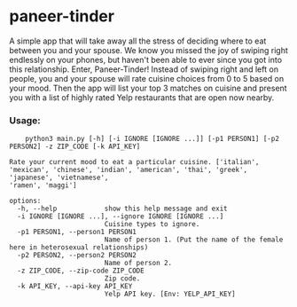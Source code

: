 # paneer-tinder
A simple app that will take away all the stress of deciding where to eat between you and your spouse. We know you missed the joy of swiping right endlessly on your phones, but haven't been able to ever since you got into this relationship. Enter, Paneer-Tinder! Instead of swiping right and left on people, you and your spouse will rate cuisine choices from 0 to 5 based on your mood. Then the app will list your top 3 matches on cuisine and present you with a list of highly rated Yelp restaurants that are open now nearby.

### Usage:
```
    python3 main.py [-h] [-i IGNORE [IGNORE ...]] [-p1 PERSON1] [-p2 PERSON2] -z ZIP_CODE [-k API_KEY]

Rate your current mood to eat a particular cuisine. ['italian', 'mexican', 'chinese', 'indian', 'american', 'thai', 'greek', 'japanese', 'vietnamese',
'ramen', 'maggi']

options:
  -h, --help            show this help message and exit
  -i IGNORE [IGNORE ...], --ignore IGNORE [IGNORE ...]
                        Cuisine types to ignore.
  -p1 PERSON1, --person1 PERSON1
                        Name of person 1. (Put the name of the female here in heterosexual relationships)
  -p2 PERSON2, --person2 PERSON2
                        Name of person 2.
  -z ZIP_CODE, --zip-code ZIP_CODE
                        Zip code.
  -k API_KEY, --api-key API_KEY
                        Yelp API key. [Env: YELP_API_KEY]
```